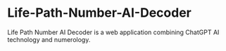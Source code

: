# Life-Path-Number-AI-Decoder
Life Path Number AI Decoder is a web application combining ChatGPT AI technology and numerology.
